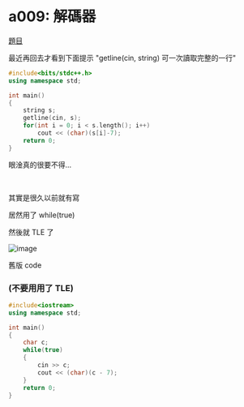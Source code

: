 # a009: 解碼器

[題目](https://zerojudge.tw/ShowProblem?problemid=a009)

最近再回去才看到下面提示 "getline(cin, string) 可一次讀取完整的一行"
~~~cpp
#include<bits/stdc++.h>
using namespace std;

int main()
{
    string s;
    getline(cin, s);
    for(int i = 0; i < s.length(); i++)
        cout << (char)(s[i]-7);
    return 0;
}
~~~
眼淦真的很要不得...

<br>

其實是很久以前就有寫

居然用了 while(true)

然後就 TLE 了

![image](https://user-images.githubusercontent.com/84267907/127744420-61cf2d17-2c12-475e-a274-5867272da141.png)

舊版 code
### (不要用用了 TLE)
~~~cpp
#include<iostream>
using namespace std;

int main()
{
    char c;
    while(true)
    {
        cin >> c;
        cout << (char)(c - 7);
    }
    return 0;
}
~~~
